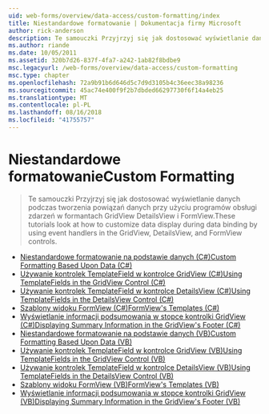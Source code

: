 ```yaml
---
uid: web-forms/overview/data-access/custom-formatting/index
title: Niestandardowe formatowanie | Dokumentacja firmy Microsoft
author: rick-anderson
description: Te samouczki Przyjrzyj się jak dostosować wyświetlanie danych podczas tworzenia powiązań danych przy użyciu programów obsługi zdarzeń w formantach GridView DetailsView i FormView.
ms.author: riande
ms.date: 10/05/2011
ms.assetid: 320b7d26-837f-4fa7-a242-1ab82f8bdbe9
msc.legacyurl: /web-forms/overview/data-access/custom-formatting
msc.type: chapter
ms.openlocfilehash: 72a9b91b6d646d5c7d9d3105b4c36eec38a98236
ms.sourcegitcommit: 45ac74e400f9f2b7dbded66297730f6f14a4eb25
ms.translationtype: MT
ms.contentlocale: pl-PL
ms.lasthandoff: 08/16/2018
ms.locfileid: "41755757"
---
```

<a name="custom-formatting"></a><span data-ttu-id="9f6ba-103">Niestandardowe formatowanie</span><span class="sxs-lookup"><span data-stu-id="9f6ba-103">Custom Formatting</span></span>
====================
> <span data-ttu-id="9f6ba-104">Te samouczki Przyjrzyj się jak dostosować wyświetlanie danych podczas tworzenia powiązań danych przy użyciu programów obsługi zdarzeń w formantach GridView DetailsView i FormView.</span><span class="sxs-lookup"><span data-stu-id="9f6ba-104">These tutorials look at how to customize data display during data binding by using event handlers in the GridView, DetailsView, and FormView controls.</span></span>


- [<span data-ttu-id="9f6ba-105">Niestandardowe formatowanie na podstawie danych (C#)</span><span class="sxs-lookup"><span data-stu-id="9f6ba-105">Custom Formatting Based Upon Data (C#)</span></span>](custom-formatting-based-upon-data-cs.md)
- [<span data-ttu-id="9f6ba-106">Używanie kontrolek TemplateField w kontrolce GridView (C#)</span><span class="sxs-lookup"><span data-stu-id="9f6ba-106">Using TemplateFields in the GridView Control (C#)</span></span>](using-templatefields-in-the-gridview-control-cs.md)
- [<span data-ttu-id="9f6ba-107">Używanie kontrolek TemplateField w kontrolce DetailsView (C#)</span><span class="sxs-lookup"><span data-stu-id="9f6ba-107">Using TemplateFields in the DetailsView Control (C#)</span></span>](using-templatefields-in-the-detailsview-control-cs.md)
- [<span data-ttu-id="9f6ba-108">Szablony widoku FormView (C#)</span><span class="sxs-lookup"><span data-stu-id="9f6ba-108">FormView's Templates (C#)</span></span>](using-the-formview-s-templates-cs.md)
- [<span data-ttu-id="9f6ba-109">Wyświetlanie informacji podsumowania w stopce kontrolki GridView (C#)</span><span class="sxs-lookup"><span data-stu-id="9f6ba-109">Displaying Summary Information in the GridView's Footer (C#)</span></span>](displaying-summary-information-in-the-gridview-s-footer-cs.md)
- [<span data-ttu-id="9f6ba-110">Niestandardowe formatowanie na podstawie danych (VB)</span><span class="sxs-lookup"><span data-stu-id="9f6ba-110">Custom Formatting Based Upon Data (VB)</span></span>](custom-formatting-based-upon-data-vb.md)
- [<span data-ttu-id="9f6ba-111">Używanie kontrolek TemplateField w kontrolce GridView (VB)</span><span class="sxs-lookup"><span data-stu-id="9f6ba-111">Using TemplateFields in the GridView Control (VB)</span></span>](using-templatefields-in-the-gridview-control-vb.md)
- [<span data-ttu-id="9f6ba-112">Używanie kontrolek TemplateField w kontrolce DetailsView (VB)</span><span class="sxs-lookup"><span data-stu-id="9f6ba-112">Using TemplateFields in the DetailsView Control (VB)</span></span>](using-templatefields-in-the-detailsview-control-vb.md)
- [<span data-ttu-id="9f6ba-113">Szablony widoku FormView (VB)</span><span class="sxs-lookup"><span data-stu-id="9f6ba-113">FormView's Templates (VB)</span></span>](using-the-formview-s-templates-vb.md)
- [<span data-ttu-id="9f6ba-114">Wyświetlanie informacji podsumowania w stopce kontrolki GridView (VB)</span><span class="sxs-lookup"><span data-stu-id="9f6ba-114">Displaying Summary Information in the GridView's Footer (VB)</span></span>](displaying-summary-information-in-the-gridview-s-footer-vb.md)

